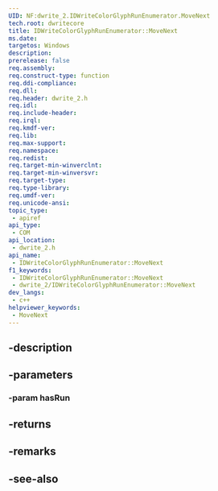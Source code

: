 ```yaml
---
UID: NF:dwrite_2.IDWriteColorGlyphRunEnumerator.MoveNext
tech.root: dwritecore
title: IDWriteColorGlyphRunEnumerator::MoveNext
ms.date: 
targetos: Windows
description: 
prerelease: false
req.assembly: 
req.construct-type: function
req.ddi-compliance: 
req.dll: 
req.header: dwrite_2.h
req.idl: 
req.include-header: 
req.irql: 
req.kmdf-ver: 
req.lib: 
req.max-support: 
req.namespace: 
req.redist: 
req.target-min-winverclnt: 
req.target-min-winversvr: 
req.target-type: 
req.type-library: 
req.umdf-ver: 
req.unicode-ansi: 
topic_type:
 - apiref
api_type:
 - COM
api_location:
 - dwrite_2.h
api_name:
 - IDWriteColorGlyphRunEnumerator::MoveNext
f1_keywords:
 - IDWriteColorGlyphRunEnumerator::MoveNext
 - dwrite_2/IDWriteColorGlyphRunEnumerator::MoveNext
dev_langs:
 - c++
helpviewer_keywords:
 - MoveNext
---
```


## -description

## -parameters

### -param hasRun

## -returns

## -remarks

## -see-also

